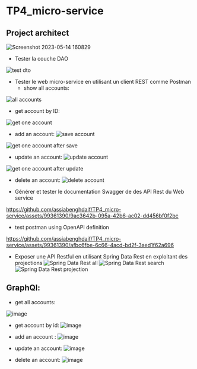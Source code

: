 # TP4_micro-service
## Project architect

![Screenshot 2023-05-14 160829](https://github.com/assiabenghdaif/TP4_micro-service/assets/99361390/3abdef6e-2ba8-4fc6-ab54-a21480105ebd)


- Tester la couche DAO

![test dto](https://github.com/assiabenghdaif/TP4_micro-service/assets/99361390/86ca6808-9e25-48b6-8cff-5bbe06d130f6)


- Tester le web micro-service en utilisant un client REST comme Postman
  - show all accounts:  

![all accounts](https://github.com/assiabenghdaif/TP4_micro-service/assets/99361390/c0ebcc15-ac19-4c3f-9c9f-aa5e5084af94)

  - get account by ID:
 
![get one account](https://github.com/assiabenghdaif/TP4_micro-service/assets/99361390/f684c5bc-3354-4606-b5db-eb7a1b0e782a)


  - add an account:
  ![save account](https://github.com/assiabenghdaif/TP4_micro-service/assets/99361390/505a4a6b-6bb0-4f10-9d05-30db82c7ea69)

  ![get one account after save](https://github.com/assiabenghdaif/TP4_micro-service/assets/99361390/425e9afd-88d0-44c9-a158-7d8d5c32bbd8)


  - update an account:
  ![update account](https://github.com/assiabenghdaif/TP4_micro-service/assets/99361390/1fd58388-ccf1-44f2-870d-07ce1ee3f85b)

 ![get one account after update](https://github.com/assiabenghdaif/TP4_micro-service/assets/99361390/aa16b9c2-b6bd-4163-a6aa-af466c7fc7e1)


  - delete an account:
  ![delete account](https://github.com/assiabenghdaif/TP4_micro-service/assets/99361390/58598264-52cb-491e-bbe4-2791ec8265fc)


- Générer et tester le documentation Swagger de des API Rest du Web service

https://github.com/assiabenghdaif/TP4_micro-service/assets/99361390/9ac3642b-095a-42b6-ac02-dd456bf0f2bc

  - test postman using OpenAPI definition
  

https://github.com/assiabenghdaif/TP4_micro-service/assets/99361390/afbc6fbe-6c66-4acd-bd2f-3aed1f62a696


- Exposer une API Restful en utilisant Spring Data Rest en exploitant des projections
![Spring Data Rest all](https://github.com/assiabenghdaif/TP4_micro-service/assets/99361390/4d55384a-3596-48f7-854e-391a59a44d58)
![Spring Data Rest search](https://github.com/assiabenghdaif/TP4_micro-service/assets/99361390/1bf20c29-7ec6-4d87-bc2d-01a99246ee59)
![Spring Data Rest projection](https://github.com/assiabenghdaif/TP4_micro-service/assets/99361390/cc86f533-7c51-49d6-a868-a0e34876a34f)

##  GraphQl:
- get all accounts:

![image](https://github.com/assiabenghdaif/TP4_micro-service/assets/99361390/9d50e00e-5cb1-4e35-b35c-6f4ff08eae37)

- get account by id:
![image](https://github.com/assiabenghdaif/TP4_micro-service/assets/99361390/b1ccdf10-9a66-42fc-899e-d76626899b6b)


- add an account :
![image](https://github.com/assiabenghdaif/TP4_micro-service/assets/99361390/9c22c64b-1609-4991-ab36-14bc21ba5896)
- update an account:
![image](https://github.com/assiabenghdaif/TP4_micro-service/assets/99361390/bac55972-b0e6-400e-bb09-8a104929fdb9)

- delete an account:
![image](https://github.com/assiabenghdaif/TP4_micro-service/assets/99361390/ae303dae-305e-49fb-9ff8-4899cc3cdfd2)

